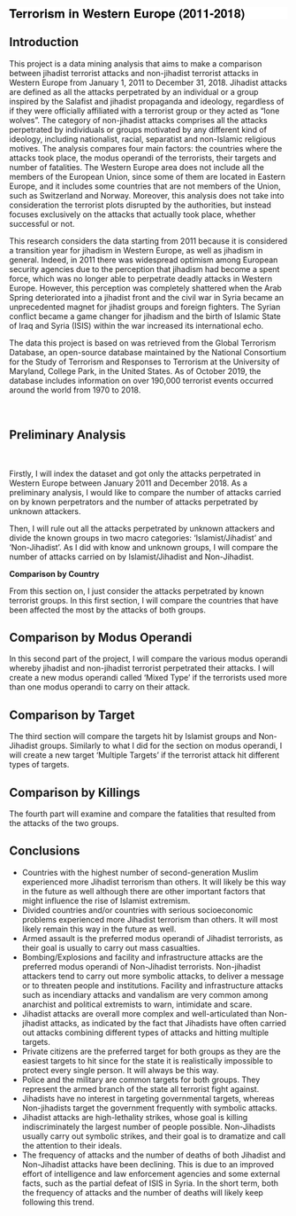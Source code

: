 <h2 style="box-sizing: border-box; font-family: &quot;Helvetica Neue&quot;, Helvetica, Arial, sans-serif; font-weight: bold; line-height: 1; color: rgb(0, 0, 0); margin: 1.27em 0px 0px; font-size: 21.994px; font-style: normal; font-variant-ligatures: normal; font-variant-caps: normal; letter-spacing: normal; orphans: 2; text-align: start; text-indent: 0px; text-transform: none; white-space: normal; widows: 2; word-spacing: 0px; -webkit-text-stroke-width: 0px; background-color: rgb(255, 255, 255); text-decoration-style: initial; text-decoration-color: initial;">Terrorism in Western Europe (2011-2018)</h2>
<h2>Introduction</h2>
<p>This project is a data mining analysis that aims to make a comparison between jihadist terrorist attacks and non-jihadist terrorist attacks in Western Europe from January 1, 2011 to December 31, 2018. Jihadist attacks are defined as all the attacks perpetrated by an individual or a group inspired by the Salafist and jihadist propaganda and ideology, regardless of if they were officially affiliated with a terrorist group or they acted as “lone wolves”. The category of non-jihadist attacks comprises all the attacks perpetrated by individuals or groups motivated by any different kind of ideology, including nationalist, racial, separatist and non-Islamic religious motives. The analysis compares four main factors: the countries where the attacks took place, the modus operandi of the terrorists, their targets and number of fatalities. The Western Europe area does not include all the members of the European Union, since some of them are located in Eastern Europe, and it includes some countries that are not members of the Union, such as Switzerland and Norway. Moreover, this analysis does not take into consideration the terrorist plots disrupted by the authorities, but instead focuses exclusively on the attacks that actually took place, whether successful or not.</p>
<p>This research considers the data starting from 2011 because it is considered a transition year for jihadism in Western Europe, as well as jihadism in general. Indeed, in 2011 there was widespread optimism among European security agencies due to the perception that jihadism had become a spent force, which was no longer able to perpetrate deadly attacks in Western Europe. However, this perception was completely shattered when the Arab Spring deteriorated into a jihadist front and the civil war in Syria became an unprecedented magnet for jihadist groups and foreign fighters. The Syrian conflict became a game changer for jihadism and the birth of Islamic State of Iraq and Syria (ISIS) within the war increased its international echo.</p>
<p>The data this project is based on was retrieved from the Global Terrorism Database, an open-source database maintained by the National Consortium for the Study of Terrorism and Responses to Terrorism at the University of Maryland, College Park, in the United States. As of October 2019, the database includes information on over 190,000 terrorist events occurred around the world from 1970 to 2018.</p>
<p>&nbsp;</p>
<h2>Preliminary Analysis</h2>
<p>&nbsp;</p>
<p>Firstly, I will index the dataset and got only the attacks perpetrated in Western Europe between January 2011 and December 2018. As a preliminary analysis, I would like to compare the number of attacks carried on by known perpetrators and the number of attacks perpetrated by unknown attackers.&nbsp;</p>
<p>Then, I will rule out all the attacks perpetrated by unknown attackers and divide the known groups in two macro categories: ‘Islamist/Jihadist’ and ‘Non-Jihadist’. As I did with know and unknown groups, I will compare the number of attacks carried on by Islamist/Jihadist and Non-Jihadist.&nbsp;</p>
<p><strong>Comparison by Country</strong></p>
<p>From this section on, I just consider the attacks perpetrated by known terrorist groups. In this first section, I will compare the countries that have been affected the most by the attacks of both groups.&nbsp;</p>
<h2>Comparison by Modus Operandi</h2>
<p>In this second part of the project, I will compare the&nbsp;various modus operandi whereby jihadist and non-jihadist terrorist perpetrated their attacks.&nbsp;I will create a new modus operandi called ‘Mixed Type’ if the terrorists used more than one modus operandi to carry on their attack.</p>
<h2>Comparison by Target</h2>
<p>The third section will compare the targets hit by Islamist groups and Non-Jihadist groups. Similarly to what I did for the section on modus operandi, I will create a new target ‘Multiple Targets’ if the terrorist attack hit different types of targets.&nbsp;</p>
<h2>Comparison by Killings</h2>
<p>The fourth part will examine and compare the fatalities that resulted from the attacks of the two groups.</p>
<h2>Conclusions</h2>
<ul type="disc">
  <li>Countries with the highest number of second-generation Muslim experienced more Jihadist terrorism than others. It will likely be this way in the future as well although there are other important factors that might influence the rise of Islamist extremism.</li>
  <li>Divided countries and/or countries with serious socioeconomic problems experienced more Jihadist terrorism than others. It will most likely remain this way in the future as well.</li>
  <li>Armed assault is the preferred modus operandi of Jihadist terrorists, as their goal is usually to carry out mass casualties.</li>
  <li>Bombing/Explosions and facility and infrastructure attacks are the preferred modus operandi of Non-Jihadist terrorists. Non-jihadist attackers tend to carry out more symbolic attacks, to deliver a message or to threaten people and institutions. Facility and infrastructure attacks such as incendiary attacks and vandalism are very common among anarchist and political extremists to warn, intimidate and scare.</li>
  <li>Jihadist attacks are overall more complex and well-articulated than Non-jihadist attacks, as indicated by the fact that Jihadists have often carried out attacks combining different types of attacks and hitting multiple targets.</li>
  <li>Private citizens are the preferred target for both groups as they are the easiest targets to hit since for the state it is realistically impossible to protect every single person.&nbsp;It will always be this way.</li>
  <li>Police and the military are common targets for both groups. They represent the armed branch of the state all terrorist fight against.</li>
  <li>Jihadists have no interest in targeting governmental targets, whereas Non-jihadists target the government frequently with symbolic attacks.</li>
  <li>Jihadist attacks are high-lethality strikes, whose goal is killing indiscriminately the largest number of people possible. Non-Jihadists usually carry out symbolic strikes, and their goal is to dramatize and call the attention to their ideals.</li>
  <li>The frequency of attacks and the number of deaths of both Jihadist and Non-Jihadist attacks have been declining. This is due to an improved effort of intelligence and law enforcement agencies and some external facts, such as the partial defeat of ISIS in Syria. In the short term, both the frequency of attacks and the number of deaths will likely keep following this trend.</li>
</ul>


